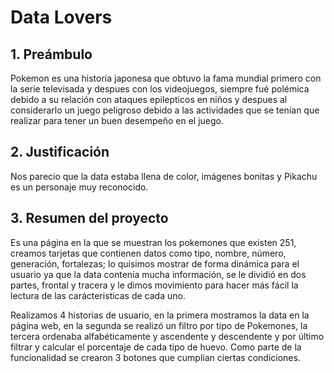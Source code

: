 # Data Lovers

## 1. Preámbulo

Pokemon es una historia japonesa que obtuvo la fama mundial primero con la serie televisada y despues con los videojuegos, siempre fué polémica debido a su relación con ataques epilepticos en niños y despues al considerarlo un juego peligroso debido a las actividades que se tenían que realizar para tener un buen desempeño en el juego.

## 2. Justificación
Nos parecio que la data estaba llena de color, imágenes bonitas y Pikachu es un personaje muy reconocido.

## 3. Resumen del proyecto

Es una página en la que se muestran los pokemones que existen 251, creamos tarjetas que contienen datos como tipo, nombre, número, generación, fortalezas; lo quisimos mostrar de forma dinámica para el usuario ya que la data contenía mucha información, se le dividió en dos partes, frontal y tracera y le dimos movimiento para hacer más fácil la lectura de las carácteristicas de cada uno. 

Realizamos 4 historias de usuario, en la primera mostramos la data en la página web, en la segunda se realizó un filtro por tipo de Pokemones, la tercera ordenaba alfabéticamente y ascendente y descendente y por último filtrar y calcular el porcentaje de cada tipo de huevo. Como parte de la funcionalidad se crearon 3 botones que cumplian ciertas condiciones. 




